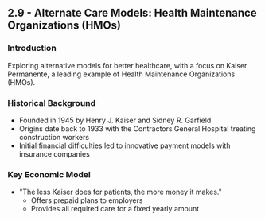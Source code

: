 ## 2.9 - Alternate Care Models: Health Maintenance Organizations (HMOs)

### Introduction
Exploring alternative models for better healthcare, with a focus on Kaiser Permanente, a leading example of Health Maintenance Organizations (HMOs).

### Historical Background
- Founded in 1945 by Henry J. Kaiser and Sidney R. Garfield
- Origins date back to 1933 with the Contractors General Hospital treating construction workers
- Initial financial difficulties led to innovative payment models with insurance companies

### Key Economic Model
- "The less Kaiser does for patients, the more money it makes."
    - Offers prepaid plans to employers
    - Provides all required care for a fixed yearly amount

